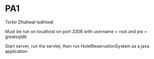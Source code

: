 # PA1

Torbir Dhaliwal tsdhlwal


Must be run on localhost on port 3306 with username = root and pw = greatsqldb

Start server, run the servlet, then run HotelReservationSystem as a java application
